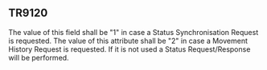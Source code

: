## TR9120
The value of this field shall be "1" in case a Status Synchronisation Request is requested. The value of this attribute shall be "2" in case a Movement History Request is requested. If it is not used a Status Request/Response will be performed.

